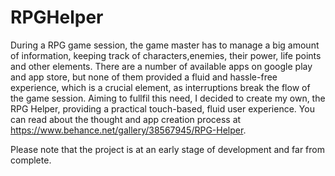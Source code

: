 # RPGHelper

During a RPG game session, the game master has to manage a big amount of information, keeping track of characters,enemies, their power, life points and other elements.  There are a number of available apps on google play and app store, but none of them provided a fluid and hassle-free experience, which is a crucial element, as interruptions break the flow of the game session. Aiming to fullfil this need, I decided to create my own, the RPG Helper, providing a practical touch-based, fluid user experience. You can read about the thought and app creation process at https://www.behance.net/gallery/38567945/RPG-Helper.

Please note that the project is at an early stage of development and far from complete.
